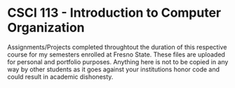 # CSCI 113 - Introduction to Computer Organization

Assignments/Projects completed throughtout the duration of this respective course for my semesters enrolled at Fresno State. These files are uploaded for personal and portfolio purposes. Anything here is not to be copied in any way by other students as it goes against your institutions honor code and could result in academic dishonesty.
